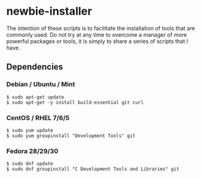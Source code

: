 # newbie-installer

The intention of these scripts is to facilitate the installation of tools that are commonly used. Do not try at any time to overcome a manager of more powerful packages or tools, it is simply to share a series of scripts that I have.

## Dependencies

### Debian / Ubuntu / Mint
```Shell
$ sudo apt-get update
$ sudo apt-get -y install build-essential git curl
```

### CentOS / RHEL 7/6/5
```Shell
$ sudo yum update
$ sudo yum groupinstall "Development Tools" git
```

### Fedora 28/29/30
```Shell
$ sudo dnf update
$ sudo dnf groupinstall "C Development Tools and Libraries" git
```
